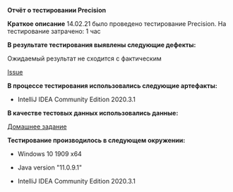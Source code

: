 **Отчёт о тестировании Precision**

**Краткое описание**
14.02.21 было проведено тестирование Precision.
На тестирование затрачено: 1 час

**В результате тестирования выявлены следующие дефекты:**

Ожидаемый результат не сходится с фактическим

[Issue](https://github.com/MashaOsipova/Java-1.2.2/issues/2#issue-807941750)

**В процессе тестирования использовались следующие артефакты:**

- IntelliJ IDEA Community Edition 2020.3.1

**В качестве тестовых данных использовались данные:**

[Домашнее задание](https://github.com/netology-code/javaqa-homeworks/tree/master/programming)

**Тестирование производилось в следующем окружении:**

- Windows 10 1909 x64

- Java version "11.0.9.1"

- IntelliJ IDEA Community Edition 2020.3.1
